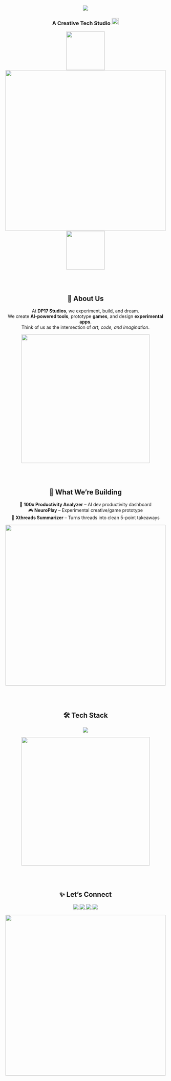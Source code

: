 <h1 align="center">
  <img src="https://readme-typing-svg.herokuapp.com/?font=Righteous&size=35&center=true&vCenter=true&width=600&height=70&duration=4000&lines=Welcome+to+DP17+Studios!;Where+Creativity+Meets+Code+💡;Building+AI,+Games+,+and+Tools+🚀;" />
</h1>

<h3 align="center">
  A Creative Tech Studio
  <img height="22" alt="spark" src="https://media.tenor.com/4kI7i6TrZ8gAAAAi/sparkles-stars.gif"/>
</h3>

<p align="center">
  <img src="https://media.giphy.com/media/hvRJCLFzcasrR4ia7z/giphy.gif" width="120" />
  <img src="https://media.giphy.com/media/26tn33aiTi1jkl6H6/giphy.gif" width="500" />
  <img src="https://media.giphy.com/media/du3J3cXyzhj75IOgvA/giphy.gif" width="120" />
</p>

<br/><br/>

<h2 align="center">🌟 About Us</h2>
<p align="center">
  At <b>DP17 Studios</b>, we experiment, build, and dream. <br/>
  We create <b>AI-powered tools</b>, prototype <b>games</b>, and design <b>experimental apps</b>. <br/>
  Think of us as the intersection of <i>art, code, and imagination</i>.  
</p>

<p align="center">
  <img src="https://media.giphy.com/media/l0HlBO7eyXzSZkJri/giphy.gif" width="400" />
</p>

<br/><br/>

<h2 align="center">🚀 What We’re Building</h2>
<p align="center">
  🧠 <b>100x Productivity Analyzer</b> – AI dev productivity dashboard <br/>
  🎮 <b>NeuroPlay</b> – Experimental creative/game prototype <br/>
  📝 <b>Xthreads Summarizer</b> – Turns threads into clean 5-point takeaways  
</p>

<p align="center">
  <img src="https://media.giphy.com/media/26tn33aiTi1jkl6H6/giphy.gif" width="500" />
</p>

<br/><br/>

<h2 align="center">🛠️ Tech Stack</h2>
<p align="center">
  <img src="https://skillicons.dev/icons?i=python,cs,unity,react,nodejs,github,cpp,java" />
</p>

<p align="center">
  <img src="https://media.giphy.com/media/xT9IgzoKnwFNmISR8I/giphy.gif" width="400" />
</p>

<br/><br/>

<h2 align="center">✨ Let’s Connect</h2>
<p align="center">
  <a href="https://twitter.com/kingslayer1758" target="_blank">
    <img src="https://img.shields.io/badge/Twitter-1DA1F2?style=for-the-badge&logo=twitter&logoColor=white" />
  </a>
  <a href="https://instagram.com/devarshpatel58" target="_blank">
    <img src="https://img.shields.io/badge/Instagram-E4405F?style=for-the-badge&logo=instagram&logoColor=white" />
  </a>
  <a href="mailto:pdevarsh1758@gmail.com" target="_blank">
    <img src="https://img.shields.io/badge/Email-333333?style=for-the-badge&logo=gmail&logoColor=red" />
  </a>
  <a href="https://linkedin.com/in/devarsh-patel17" target="_blank">
    <img src="https://img.shields.io/badge/LinkedIn-0077B5?style=for-the-badge&logo=linkedin&logoColor=white" />
  </a>
</p>

<p align="center">
  <img src="https://media.giphy.com/media/3o7abKhOpu0NwenH3O/giphy.gif" width="500" />
</p>
